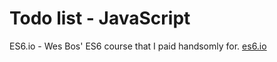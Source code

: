 # Todo list - JavaScript

ES6.io - Wes Bos' ES6 course that I paid handsomly for.
[es6.io](https://es6.io/account)